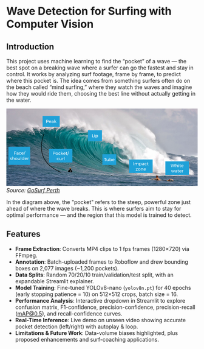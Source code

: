 # Wave Detection for Surfing with Computer Vision

## Introduction
This project uses machine learning to find the “pocket” of a wave — the best spot on a breaking wave where a surfer can go the fastest and stay in control. It works by analyzing surf footage, frame by frame, to predict where this pocket is. The idea comes from something surfers often do on the beach called “mind surfing,” where they watch the waves and imagine how they would ride them, choosing the best line without actually getting in the water.

![Wave Anatomy](./assets/wave-anatomy.png)  
*Source: [GoSurf Perth](https://www.gosurfperth.com/blog/2018/5/6/wave-anatomy)*

In the diagram above, the "pocket" refers to the steep, powerful zone just ahead of where the wave breaks. This is where surfers aim to stay for optimal performance — and the region that this model is trained to detect.

## Features
- **Frame Extraction**: Converts MP4 clips to 1 fps frames (1280×720) via FFmpeg.  
- **Annotation**: Batch-uploaded frames to Roboflow and drew bounding boxes on 2,077 images (~1,200 pockets).  
- **Data Splits**: Random 70/20/10 train/validation/test split, with an expandable Streamlit explainer.  
- **Model Training**: Fine-tuned YOLOv8-nano (`yolov8n.pt`) for 40 epochs (early stopping patience = 10) on 512×512 crops, batch size = 16.  
- **Performance Analysis**: Interactive dropdown in Streamlit to explore confusion matrix, F1-confidence, precision-confidence, precision-recall (mAP@0.5), and recall-confidence curves.  
- **Real-Time Inference**: Live demo on unseen video showing accurate pocket detection (left/right) with autoplay & loop.  
- **Limitations & Future Work**: Data-volume biases highlighted, plus proposed enhancements and surf-coaching applications.
